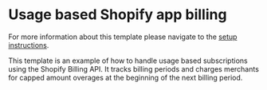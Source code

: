 # Usage based Shopify app billing

For more information about this template please navigate to the [setup instructions](template-setup).

This template is an example of how to handle usage based subscriptions using the Shopify Billing API. It tracks billing periods and charges merchants for capped amount overages at the beginning of the next billing period.
